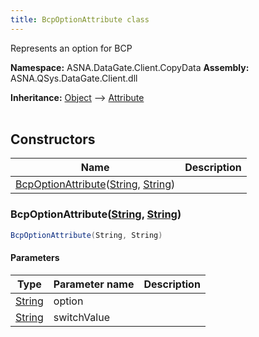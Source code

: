 ```yaml
---
title: BcpOptionAttribute class
---
```


Represents an option for BCP

**Namespace:** ASNA.DataGate.Client.CopyData
**Assembly:** ASNA.QSys.DataGate.Client.dll

**Inheritance:** [Object](https://docs.microsoft.com/en-us/dotnet/api/system.object) --> [Attribute](https://docs.microsoft.com/en-us/dotnet/api/system.attribute)
<br>
<br>

## Constructors

| Name | Description |
| --- | --- |
| [BcpOptionAttribute](#bcpoptionattribute-string-string-)([String](https://docs.microsoft.com/en-us/dotnet/api/system.string), [String](https://docs.microsoft.com/en-us/dotnet/api/system.string)) | 

### BcpOptionAttribute([String](https://docs.microsoft.com/en-us/dotnet/api/system.string), [String](https://docs.microsoft.com/en-us/dotnet/api/system.string))



```cs
BcpOptionAttribute(String, String)
```

#### Parameters

| Type | Parameter name | Description
| --- | --- | ---
| [String](https://docs.microsoft.com/en-us/dotnet/api/system.string) | option | 
| [String](https://docs.microsoft.com/en-us/dotnet/api/system.string) | switchValue | 
